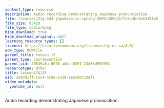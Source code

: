 ```yaml
---
content_type: resource
description: Audio recording demonstrating Japanese pronunciation.
file: /courses/21g-504-japanese-iv-spring-2009/209dd1ffc5c4bc9e53391e5190723af1_Lesson17A115.mp3
file_size: 85429
file_type: audio/mpeg
hide_download: true
hide_download_original: null
learning_resource_types: []
license: https://creativecommons.org/licenses/by-nc-sa/4.0/
ocw_type: OCWFile
parent_title: Lesson 17
parent_type: CourseSection
parent_uid: 20539a8a-0070-a3dc-0491-23486d993904
resourcetype: Other
title: Lesson17A115
uid: 209dd1ff-c5c4-bc9e-5339-1e5190723af1
video_metadata:
  youtube_id: null
---
```

Audio recording demonstrating Japanese pronunciation.